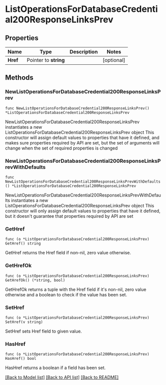 # ListOperationsForDatabaseCredential200ResponseLinksPrev

## Properties

Name | Type | Description | Notes
------------ | ------------- | ------------- | -------------
**Href** | Pointer to **string** |  | [optional] 

## Methods

### NewListOperationsForDatabaseCredential200ResponseLinksPrev

`func NewListOperationsForDatabaseCredential200ResponseLinksPrev() *ListOperationsForDatabaseCredential200ResponseLinksPrev`

NewListOperationsForDatabaseCredential200ResponseLinksPrev instantiates a new ListOperationsForDatabaseCredential200ResponseLinksPrev object
This constructor will assign default values to properties that have it defined,
and makes sure properties required by API are set, but the set of arguments
will change when the set of required properties is changed

### NewListOperationsForDatabaseCredential200ResponseLinksPrevWithDefaults

`func NewListOperationsForDatabaseCredential200ResponseLinksPrevWithDefaults() *ListOperationsForDatabaseCredential200ResponseLinksPrev`

NewListOperationsForDatabaseCredential200ResponseLinksPrevWithDefaults instantiates a new ListOperationsForDatabaseCredential200ResponseLinksPrev object
This constructor will only assign default values to properties that have it defined,
but it doesn't guarantee that properties required by API are set

### GetHref

`func (o *ListOperationsForDatabaseCredential200ResponseLinksPrev) GetHref() string`

GetHref returns the Href field if non-nil, zero value otherwise.

### GetHrefOk

`func (o *ListOperationsForDatabaseCredential200ResponseLinksPrev) GetHrefOk() (*string, bool)`

GetHrefOk returns a tuple with the Href field if it's non-nil, zero value otherwise
and a boolean to check if the value has been set.

### SetHref

`func (o *ListOperationsForDatabaseCredential200ResponseLinksPrev) SetHref(v string)`

SetHref sets Href field to given value.

### HasHref

`func (o *ListOperationsForDatabaseCredential200ResponseLinksPrev) HasHref() bool`

HasHref returns a boolean if a field has been set.


[[Back to Model list]](../README.md#documentation-for-models) [[Back to API list]](../README.md#documentation-for-api-endpoints) [[Back to README]](../README.md)


